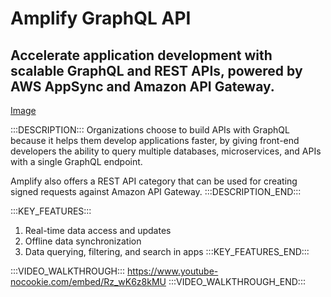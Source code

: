 # Amplify GraphQL API

## Accelerate application development with scalable GraphQL and REST APIs, powered by AWS AppSync and Amazon API Gateway.


[Image](https://raw.githubusercontent.com/aws-amplify/amplify-adminui/feat/sandbox-v2/markdown/categories/graphql-api/img.png)

:::DESCRIPTION:::
Organizations choose to build APIs with GraphQL because it helps them develop applications faster, by giving front-end developers the ability to query multiple databases, microservices, and APIs with a single GraphQL endpoint.

Amplify also offers a REST API category that can be used for creating signed requests against Amazon API Gateway.
:::DESCRIPTION_END:::


:::KEY_FEATURES:::
1. Real-time data access and updates
2. Offline data synchronization
3. Data querying, filtering, and search in apps
:::KEY_FEATURES_END:::

:::VIDEO_WALKTHROUGH:::
https://www.youtube-nocookie.com/embed/Rz_wK6z8kMU
:::VIDEO_WALKTHROUGH_END:::
